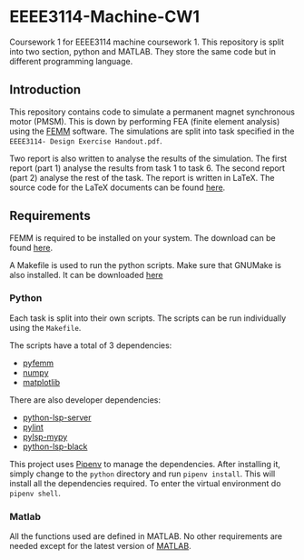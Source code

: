 # EEEE3114-Machine-CW1

Coursework 1 for EEEE3114 machine coursework 1. This repository is split into two section, python and MATLAB. They store the same code but in different programming language.

## Introduction

This repository contains code to simulate a permanent magnet synchronous motor (PMSM). This is down by performing FEA (finite element analysis) using the [FEMM](https://www.femm.info/wiki/Download) software. The simulations are split into task specified in the `EEEE3114- Design Exercise Handout.pdf`.

Two report is also written to analyse the results of the simulation. The first report (part 1) analyse the results from task 1 to task 6. The second report (part 2) analyse the rest of the task. The report is written in LaTeX. The source code for the LaTeX documents can be found [here](https://github.com/ecyht2/EEEE3114-Electrical-Machines-Drive-Systems-and-Applications-CW1.git).

## Requirements

FEMM is required to be installed on your system. The download can be found [here](https://www.femm.info/wiki/Download).

A Makefile is used to run the python scripts. Make sure that GNUMake is also installed. It can be downloaded [here](https://www.gnu.org/software/make/)

### Python

Each task is split into their own scripts. The scripts can be run individually using the `Makefile`.

The scripts have a total of 3 dependencies:

- [pyfemm](https://pypi.org/project/pyfemm)
- [numpy](https://pypi.org/project/numpy)
- [matplotlib](https://pypi.org/project/matplotlib)

There are also developer dependencies:

- [python-lsp-server](https://pypi.org/project/python-lsp-server)
- [pylint](https://pypi.org/project/pylint)
- [pylsp-mypy](https://pypi.org/project/pylsp-mypy)
- [python-lsp-black](https://pypi.org/project/python-lsp-black)

This project uses [Pipenv](https://pipenv.pypa.io/en/latest/) to manage the dependencies. After installing it, simply change to the `python` directory and run `pipenv install`. This will install all the dependencies required. To enter the virtual environment do `pipenv shell`.

### Matlab

All the functions used are defined in MATLAB. No other requirements are needed except for the latest version of [MATLAB](https://www.mathworks.com/products/matlab.html).

